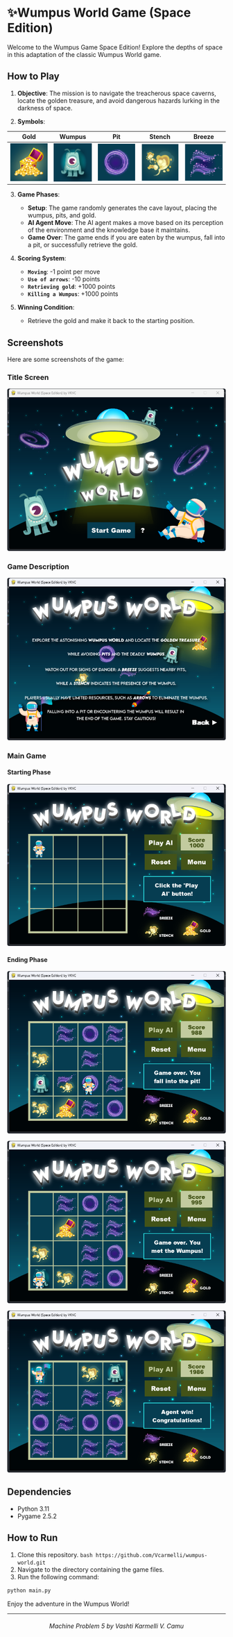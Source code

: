 # ✨Wumpus World Game (Space Edition)

Welcome to the Wumpus Game Space Edition! Explore the depths of space in this adaptation of the classic Wumpus World game.


## How to Play


1. **Objective**: The mission is to navigate the treacherous space caverns, locate the golden treasure, and avoid dangerous hazards lurking in the darkness of space. 

   
2. **Symbols**:
   
| Gold | Wumpus | Pit | Stench | Breeze |
| :---: | :---: | :---: | :---: | :---: |
| ![Gold](assets/cell_gold.png) | ![Wumpus](assets/cell_wumpus.png) | ![Pit](assets/cell_pit.png) | ![Stench](assets/cell_stench.png) | ![Breeze](assets/cell_breeze.png) |


3. **Game Phases**:
   - **Setup**: The game randomly generates the cave layout, placing the wumpus, pits, and gold.
   - **AI Agent Move**: The AI agent makes a move based on its perception of the environment and the knowledge base it maintains.
   - **Game Over**: The game ends if you are eaten by the wumpus, fall into a pit, or successfully retrieve the gold.


4. **Scoring System**:
    - **`Moving`**: -1 point per move
    - **`Use of arrows`**: -10 points
    - **`Retrieving gold`**: +1000 points
    - **`Killing a Wumpus`**: +1000 points
  
   
5. **Winning Condition**:
   - Retrieve the gold and make it back to the starting position.

## Screenshots

Here are some screenshots of the game:

### Title Screen
![Title Screen](screenshots/title-screen.png)

### Game Description
![Game Description](screenshots/game-description.png)

### Main Game
#### Starting Phase
![Starting Phase](screenshots/game-1.png)

#### Ending Phase
![Fall into Pit](screenshots/game-pit.png)

![Eaten by Wumpus](screenshots/game-wumpus.png)

![Winning Phase](screenshots/game-2.png)

## Dependencies
- Python 3.11
- Pygame 2.5.2

## How to Run

1. Clone this repository. ```bash https://github.com/Vcarmelli/wumpus-world.git ```
2. Navigate to the directory containing the game files.
3. Run the following command:

```bash
python main.py
```

Enjoy the adventure in the Wumpus World!

---

<div align="center">
  <h6>Machine Problem 5 by Vashti Karmelli V. Camu</h6>
</div> 
